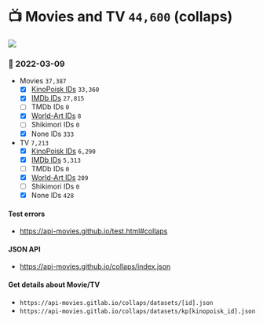 # :tv: Movies and TV `44,600` (collaps)

<a href="https://API-Movies.github.io"><img src="https://API-Movies.github.io/banner.png?cache"></a>

### :date: 2022-03-09
- Movies `37,387`
  - [x] <a href="https://API-Movies.github.io/collaps/movie_kinopoisk_ids.json">KinoPoisk IDs</a> `33,360`
  - [x] <a href="https://API-Movies.github.io/collaps/movie_imdb_ids.json">IMDb IDs</a> `27,815`
  - [ ] TMDb IDs `0`
  - [x] <a href="https://API-Movies.github.io/collaps/movie_world_art_ids.json">World-Art IDs</a> `8`
  - [ ] Shikimori IDs `0`
  - [x] None IDs `333`
- TV `7,213`
  - [x] <a href="https://API-Movies.github.io/collaps/tv_kinopoisk_ids.json">KinoPoisk IDs</a> `6,290`
  - [x] <a href="https://API-Movies.github.io/collaps/tv_imdb_ids.json">IMDb IDs</a> `5,313`
  - [ ] TMDb IDs `0`
  - [x] <a href="https://API-Movies.github.io/collaps/tv_world_art_ids.json">World-Art IDs</a> `209`
  - [ ] Shikimori IDs `0`
  - [x] None IDs `428`
#### Test errors
- <a href='https://api-movies.github.io/test.html#collaps'>https://api-movies.github.io/test.html#collaps</a>
#### JSON API
- <a href='https://api-movies.github.io/collaps/index.json'>https://api-movies.github.io/collaps/index.json</a>
#### Get details about Movie/TV
- `https://api-movies.gitlab.io/collaps/datasets/[id].json`
- `https://api-movies.gitlab.io/collaps/datasets/kp[kinopoisk_id].json`
